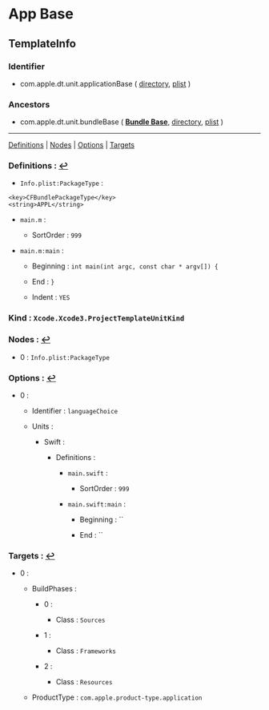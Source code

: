 # App Base

## TemplateInfo

### Identifier

- com.apple.dt.unit.applicationBase ( [directory](/Applications/Xcode.app/Contents/Developer/Library/Xcode/Templates/Project%20Templates/Base/App%20Base.xctemplate), [plist](/Applications/Xcode.app/Contents/Developer/Library/Xcode/Templates/Project%20Templates/Base/App%20Base.xctemplate/TemplateInfo.plist) )

### Ancestors

- com.apple.dt.unit.bundleBase ( [**Bundle Base**](Bundle%20Base.md), [directory](/Applications/Xcode.app/Contents/Developer/Library/Xcode/Templates/Project%20Templates/Base/Bundle%20Base.xctemplate), [plist](/Applications/Xcode.app/Contents/Developer/Library/Xcode/Templates/Project%20Templates/Base/Bundle%20Base.xctemplate/TemplateInfo.plist) )

---
<span id="a_Definitions">[Definitions](#f_Definitions)</span> | <span id="a_Nodes">[Nodes](#f_Nodes)</span> | <span id="a_Options">[Options](#f_Options)</span> | <span id="a_Targets">[Targets](#f_Targets)</span>

### Definitions :  <span id="f_Definitions"/>[↩](#a_Definitions)

- `Info.plist:PackageType` : 

```
<key>CFBundlePackageType</key>
<string>APPL</string>

```

- `main.m` : 

	- SortOrder : `999`

- `main.m:main` : 

	- Beginning : `int main(int argc, const char * argv[]) {`

	- End : `}`

	- Indent : `YES`

### Kind : `Xcode.Xcode3.ProjectTemplateUnitKind`

### Nodes :  <span id="f_Nodes"/>[↩](#a_Nodes)

- 0 : `Info.plist:PackageType`

### Options :  <span id="f_Options"/>[↩](#a_Options)

- 0 : 

	- Identifier : `languageChoice`

	- Units : 

		- Swift : 

			- Definitions : 

				- `main.swift` : 

					- SortOrder : `999`

				- `main.swift:main` : 

					- Beginning : ``

					- End : ``

### Targets :  <span id="f_Targets"/>[↩](#a_Targets)

- 0 : 

	- BuildPhases : 

		- 0 : 

			- Class : `Sources`

		- 1 : 

			- Class : `Frameworks`

		- 2 : 

			- Class : `Resources`

	- ProductType : `com.apple.product-type.application`